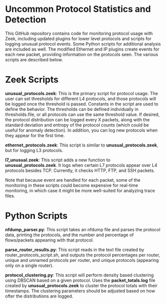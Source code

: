 # Uncommon Protocol Statistics and Detection
This GitHub repository contains code for monitoring protocol usage with Zeek, including updated plugins for lower level protocols and scripts for logging unusual protocol events.  Some Python scripts for additional analysis are included as well.   The modified Ethernet and IP plugins create events for each new packet, providing information on the protocols seen.  The various scripts are described below.  

# Zeek Scripts
**unusual_protocols.zeek**:  This is the primary script for protocol usage.  The user can set thresholds for different L4 protocols, and those protocols will be logged once the threshold is passed.  Constants in the script are used to define the behavior.  The thresholds can be defined individually in thresholds.file, or all protocols can use the same threshold value.  If desired, the protocol distribution can be logged every X packets, along with the standard deviation and entropy of the protocol counts (which could be useful for anomaly detection).   In addition, you can log new protocols when they appear for the first time.

**ethernet_protocols.zeek**: This script is similar to **unusual_protocols.zeek**, but for logging L3 protocols.     

**l7_unusual.zeek**:  This script adds a new function to **unusual_protocols.zeek**.  It logs when certain L7 protocols appear over L4 protocols besides TCP.  Currently, it checks HTTP, FTP, and SSH packets.

Note that because event are handled for each packet, some of the monitoring in these scripts could become expensive for real-time monitoring, in which case it might be more well-suited for analyzing trace files.

# Python Scripts
**nfdump_parser.py**:  This script takes an nfdump file and parses the protocol data, printing the protocols, and the number and percentage of flows/packets appearing with that protocol.

**parse_router_results.py**:  This script reads in the text file created by router_protocols_script.sh, and outputs the protocol percentages per router, unique and unnamed protocols per router, and unique protocols (appearing only on a single router).

**protocol_clustering.py**:  This script will perform density based clustering using DBSCAN based on a given protocol.  Uses the **packet_totals.log** file created by **unusual_protocols.zeek** to cluster the protocol totals with their timestamps.  The clustering parameters should be adjusted based on how ofter the distributions are logged.   
